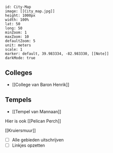 
```leaflet 
id: City-Map 
image: [[City_map.jpg]] 
height: 1000px 
width: 100%
lat: 50 
long: 50 
minZoom: 1 
maxZoom: 10 
defaultZoom: 5 
unit: meters 
scale: 1 
marker: default, 39.983334, -82.983330, [[Note]] 
darkMode: true 
```

## Colleges

- [[College van Baron Henrik]]


## Tempels

- [[Tempel van Mannaan]]


Hier is ook [[Pelican Perch]]

[[Kruiersmuur]]


- [ ] Alle gebieden uitschrijven
- [ ] Linkjes opzetten